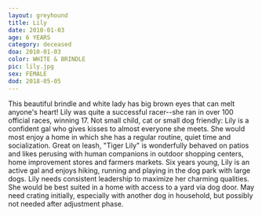 ```yaml
---
layout: greyhound
title: Lily
date: 2010-01-03
age: 6 YEARS
category: deceased
doa: 2010-01-03
color: WHITE & BRINDLE
pic: lily.jpg
sex: FEMALE
dod: 2018-05-05
---
```


This beautiful brindle and white lady has big brown eyes that can melt anyone's heart!  Lily was quite a successful
racer--she ran in over 100 official races, winning 17.  Not small child, cat or small dog friendly: Lily is a confident
gal who gives kisses to almost everyone she meets.  She would most enjoy a home in which she has a regular routine,
quiet time and socialization.  Great on leash, "Tiger Lily" is wonderfully behaved on patios and likes perusing with
human companions in outdoor shopping centers, home improvement stores and farmers markets.  Six years young, Lily is an
active gal and enjoys hiking, running and playing in the dog park with large dogs.  Lily needs consistent leadership to
maximize her charming qualities. She would be best suited in a home with access to a yard via dog door. May need crating
initially, especially with another dog in household, but possibly not needed after adjustment phase.

